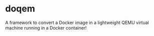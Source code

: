 # doqem
A framework to convert a Docker image in a lightweight QEMU virtual machine running in a Docker container!
